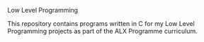Low Level Programming

This repository contains programs written in C for my Low Level Programming projects as part of the ALX Programme curriculum.
